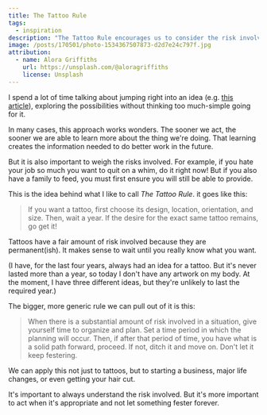```yaml
---
title: The Tattoo Rule
tags:
  - inspiration
description: "The Tattoo Rule encourages us to consider the risk involved in any situation before diving in."
image: /posts/170501/photo-1534367507873-d2d7e24c797f.jpg
attribution:
  - name: Alora Griffiths
    url: https://unsplash.com/@aloragriffiths
    license: Unsplash
---
```


I spend a lot of time talking about jumping right into an idea (e.g. [this article](/posts/act-on-inspiration-before-it-runs-away)), exploring the possibilities without thinking too much-simple going for it.

In many cases, this approach works wonders. The sooner we act, the sooner we are able to learn more about the thing we're doing. That learning creates the information needed to do better work in the future.

But it is also important to weigh the risks involved. For example, if you hate your job so much you want to quit on a whim, do it right now! But if you also have a family to feed, you must first ensure you will still be able to provide.

This is the idea behind what I like to call _The Tattoo Rule_. it goes like this:

> If you want a tattoo, first choose its design, location, orientation, and size. Then, wait a year. If the desire for the exact same tattoo remains, go get it!

Tattoos have a fair amount of risk involved because they are permanent(ish). It makes sense to wait until you really know what you want.

(I have, for the last four years, always had an idea for a tattoo. But it's never lasted more than a year, so today I don't have any artwork on my body. At the moment, I have three different ideas, but they're unlikely to last the required year.)

The bigger, more generic rule we can pull out of it is this:

> When there is a substantial amount of risk involved in a situation, give yourself time to organize and plan. Set a time period in which the planning will occur. Then, if after that period of time, you have what is a solid path forward, proceed. If not, ditch it and move on. Don't let it keep festering.

We can apply this not just to tattoos, but to starting a business, major life changes, or even getting your hair cut.

It's important to always understand the risk involved. But it's more important to act when it's appropriate and not let something fester forever.
